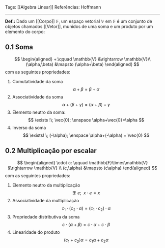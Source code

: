 Tags: [[Algebra Linear]]
Referências: Hoffmann

---
**Def.:**
Dado um [[Corpo]] $\mathbb{F}$, um espaço vetorial $\mathbb{V}$ em $\mathbb{F}$ é um conjunto de objetos chamados [[Vetor]], munidos de uma soma e um produto por um elemento do corpo:
## 0.1   Soma
$$
\begin{aligned}
+:\qquad \mathbb{V} &\rightarrow \mathbb{V}\\
(\alpha,\beta) &\mapsto (\alpha+\beta)
\end{aligned}
$$
com as seguintes propriedades:
1. Comutatividade da soma
$$
\alpha+\beta = \beta+\alpha
$$
2. Associatividade da soma
$$
\alpha+(\beta+\gamma) = (\alpha+\beta)+\gamma
$$
3. Elemento neutro da soma:
$$
\exists !\; \vec{0}; \enspace \alpha+\vec{0}=\alpha
$$
4. Inverso da soma
$$
\exists! \; (-\alpha); \enspace \alpha+(-\alpha) = \vec{0}
$$
## 0.2   Multiplicação por escalar
$$
\begin{aligned}
\cdot c: \qquad \mathbb{F}\times\mathbb{V} &\rightarrow \mathbb{V} \\
(c,\alpha) &\mapsto (c\alpha)
\end{aligned}
$$
com as seguintes propriedades:
1. Elemento neutro da multiplicação
$$
\exists! \; e; \enspace x\cdot e = x
$$
2. Associatividade da multiplicação
$$
c_{1} \cdot (c_{2} \cdot \alpha) = (c_{1} \cdot c_{2})\cdot \alpha
$$
3. Propriedade distributiva da soma
$$
c \cdot (\alpha+\beta) = c\cdot \alpha + c\cdot \beta
$$
4. Linearidade do produto
$$
(c_{1}+c_{2})\alpha = c_{1}\alpha + c_{2}\alpha
$$
